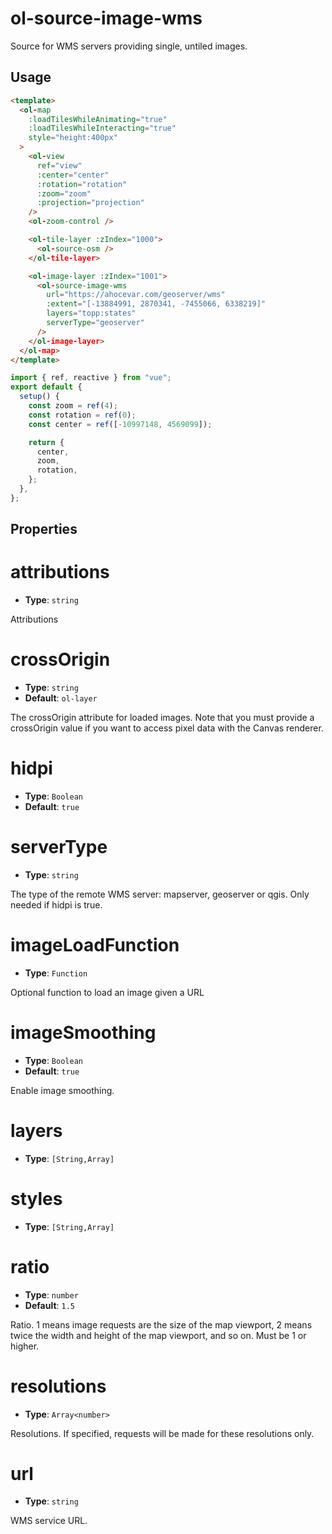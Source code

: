 # ol-source-image-wms

Source for WMS servers providing single, untiled images.

<script setup>
import ImageWMSDemo from "@demos/ImageWMSDemo.vue"
</script>

<ClientOnly>
<ImageWMSDemo />
</ClientOnly>

## Usage

```html
<template>
  <ol-map
    :loadTilesWhileAnimating="true"
    :loadTilesWhileInteracting="true"
    style="height:400px"
  >
    <ol-view
      ref="view"
      :center="center"
      :rotation="rotation"
      :zoom="zoom"
      :projection="projection"
    />
    <ol-zoom-control />

    <ol-tile-layer :zIndex="1000">
      <ol-source-osm />
    </ol-tile-layer>

    <ol-image-layer :zIndex="1001">
      <ol-source-image-wms
        url="https://ahocevar.com/geoserver/wms"
        :extent="[-13884991, 2870341, -7455066, 6338219]"
        layers="topp:states"
        serverType="geoserver"
      />
    </ol-image-layer>
  </ol-map>
</template>
```

```js
import { ref, reactive } from "vue";
export default {
  setup() {
    const zoom = ref(4);
    const rotation = ref(0);
    const center = ref([-10997148, 4569099]);

    return {
      center,
      zoom,
      rotation,
    };
  },
};
```

## Properties

# attributions

- **Type**: `string`

Attributions

# crossOrigin

- **Type**: `string`
- **Default**: `ol-layer`

The crossOrigin attribute for loaded images. Note that you must provide a crossOrigin value if you want to access pixel data with the Canvas renderer.

# hidpi

- **Type**: `Boolean`
- **Default**: `true`

# serverType

- **Type**: `string`

The type of the remote WMS server: mapserver, geoserver or qgis. Only needed if hidpi is true.

# imageLoadFunction

- **Type**: `Function`

Optional function to load an image given a URL

# imageSmoothing

- **Type**: `Boolean`
- **Default**: `true`

Enable image smoothing.

# layers

- **Type**: `[String,Array]`

# styles

- **Type**: `[String,Array]`

# ratio

- **Type**: `number`
- **Default**: `1.5`

Ratio. 1 means image requests are the size of the map viewport, 2 means twice the width and height of the map viewport, and so on. Must be 1 or higher.

# resolutions

- **Type**: `Array<number>`

Resolutions. If specified, requests will be made for these resolutions only.

# url

- **Type**: `string`

WMS service URL.
